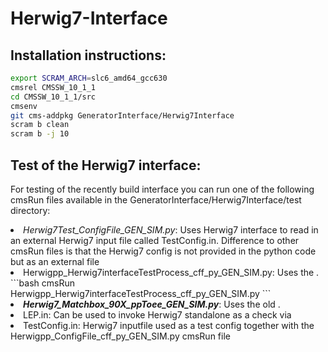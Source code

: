 # Herwig7-Interface

## Installation instructions:
```bash
export SCRAM_ARCH=slc6_amd64_gcc630
cmsrel CMSSW_10_1_1
cd CMSSW_10_1_1/src
cmsenv
git cms-addpkg GeneratorInterface/Herwig7Interface
scram b clean
scram b -j 10
```
## Test of the Herwig7 interface:
<par>For testing of the recently build interface you can run one of the following cmsRun files available in the GeneratorInterface/Herwig7Interface/test directory:</par>


<!--li is listing-->
  <li><i>Herwig7Test_ConfigFile_GEN_SIM.py</i>: Uses Herwig7 interface to read in an external Herwig7 input file called TestConfig.in. Difference to other cmsRun files is that the Herwig7 config is not provided in the python code but as an external file</li>
  
  <li>Herwigpp_Herwig7interfaceTestProcess_cff_py_GEN_SIM.py: Uses the .  </li>
  ```bash
  cmsRun Herwigpp_Herwig7interfaceTestProcess_cff_py_GEN_SIM.py
  ```

  
  <li><b><i>Herwig7_Matchbox_90X_ppToee_GEN_SIM.py</i></b>: Uses the old .</li>
  
  <li>LEP.in: Can be used to invoke Herwig7 standalone as a check via</li>
  
  <li>TestConfig.in: Herwig7 inputfile used as a test config together with the Herwigpp_ConfigFile_cff_py_GEN_SIM.py cmsRun file</li>

